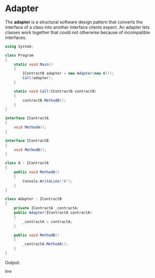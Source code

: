 # Adapter

The **adapter** is a structural software design pattern that converts the interface of a class into another interface clients expect. An adapter lets classes work together that could not otherwise because of incompatible interfaces.

```csharp
using System;

class Program
{
    static void Main()
    {
        IContractB adapter = new Adapter(new A());
        Call(adapter);
    }

    static void Call(IContractB contractB)
    {
        contractB.MethodB();
    }
}

interface IContractA
{
    void MethodA();
}

interface IContractB
{
    void MethodB();
}

class A : IContractA
{
    public void MethodA()
    {
        Console.WriteLine("A");
    }
}

class Adapter : IContractB
{
    private IContractA _contractA;
    public Adapter(IContractA contractA)
    {
        _contractA = contractA;
    }

    public void MethodB()
    {
        _contractA.MethodA();
    }
}
```

Output:

```console
One
```
